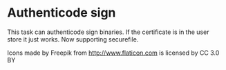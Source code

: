 # Authenticode sign

This task can authenticode sign binaries. If the certificate is in the user store it just works. Now supporting securefile.

Icons made by Freepik from http://www.flaticon.com is licensed by CC 3.0 BY
